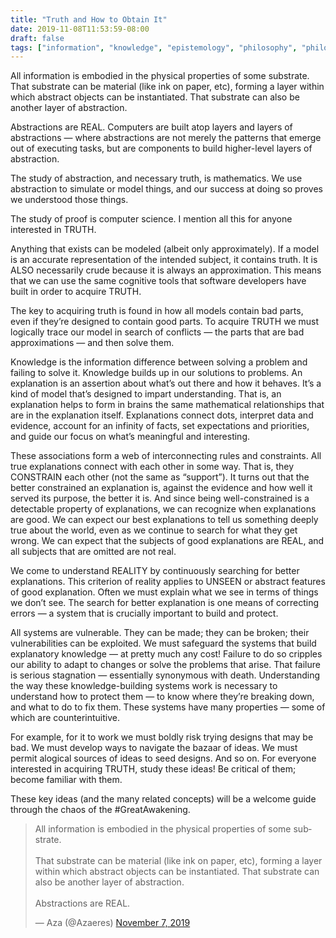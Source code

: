 ```yaml
---
title: "Truth and How to Obtain It"
date: 2019-11-08T11:53:59-08:00
draft: false
tags: ["information", "knowledge", "epistemology", "philosophy", "philosophy of science", "reason", "computer science", "mathematics", "logic", "truth"]
---
```


All information is embodied in the physical properties of some substrate. That substrate can be material (like ink on paper, etc), forming a layer within which abstract objects can be instantiated. That substrate can also be another layer of abstraction.

Abstractions are REAL. Computers are built atop layers and layers of abstractions — where abstractions are not merely the patterns that emerge out of executing tasks, but are components to build higher-level layers of abstraction.

The study of abstraction, and necessary truth, is mathematics. We use abstraction to simulate or model things, and our success at doing so proves we understood those things.

The study of proof is computer science. I mention all this for anyone interested in TRUTH.

Anything that exists can be modeled (albeit only approximately). If a model is an accurate representation of the intended subject, it contains truth. It is ALSO necessarily crude because it is always an approximation. This means that we can use the same cognitive tools that software developers have built in order to acquire TRUTH.

The key to acquiring truth is found in how all models contain bad parts, even if they’re designed to contain good parts. To acquire TRUTH we must logically trace our model in search of conflicts — the parts that are bad approximations — and then solve them.

Knowledge is the information difference between solving a problem and failing to solve it. Knowledge builds up in our solutions to problems. An explanation is an assertion about what’s out there and how it behaves. It’s a kind of model that’s designed to impart understanding. That is, an explanation helps to form in brains the same mathematical relationships that are in the explanation itself. Explanations connect dots, interpret data and evidence, account for an infinity of facts, set expectations and priorities, and guide our focus on what’s meaningful and interesting.

These associations form a web of interconnecting rules and constraints. All true explanations connect with each other in some way. That is, they CONSTRAIN each other (not the same as “support”). It turns out that the better constrained an explanation is, against the evidence and how well it served its purpose, the better it is. And since being well-constrained is a detectable property of explanations, we can recognize when explanations are good. We can expect our best explanations to tell us something deeply true about the world, even as we continue to search for what they get wrong. We can expect that the subjects of good explanations are REAL, and all subjects that are omitted are not real.

We come to understand REALITY by continuously searching for better explanations. This criterion of reality applies to UNSEEN or abstract features of good explanation. Often we must explain what we see in terms of things we don’t see. The search for better explanation is one means of correcting errors — a system that is crucially important to build and protect.

All systems are vulnerable. They can be made; they can be broken; their vulnerabilities can be exploited. We must safeguard the systems that build explanatory knowledge — at pretty much any cost! Failure to do so cripples our ability to adapt to changes or solve the problems that arise. That failure is serious stagnation — essentially synonymous with death. Understanding the way these knowledge-building systems work is necessary to understand how to protect them — to know where they’re breaking down, and what to do to fix them. These systems have many properties — some of which are counterintuitive.

For example, for it to work we must boldly risk trying designs that may be bad. We must develop ways to navigate the bazaar of ideas. We must permit alogical sources of ideas to seed designs. And so on. For everyone interested in acquiring TRUTH, study these ideas! Be critical of them; become familiar with them.

These key ideas (and the many related concepts) will be a welcome guide through the chaos of the #GreatAwakening.

<blockquote class="twitter-tweet" data-lang="en"><p lang="en" dir="ltr">All information is embodied in the physical properties of some substrate.<br><br>That substrate can be material (like ink on paper, etc), forming a layer within which abstract objects can be instantiated. That substrate can also be another layer of abstraction.<br><br>Abstractions are REAL.</p>&mdash; Aza (@Azaeres) <a href="https://twitter.com/Azaeres/status/1192527614474248192?ref_src=twsrc%5Etfw">November 7, 2019</a></blockquote>
<script async src="https://platform.twitter.com/widgets.js" charset="utf-8"></script>
